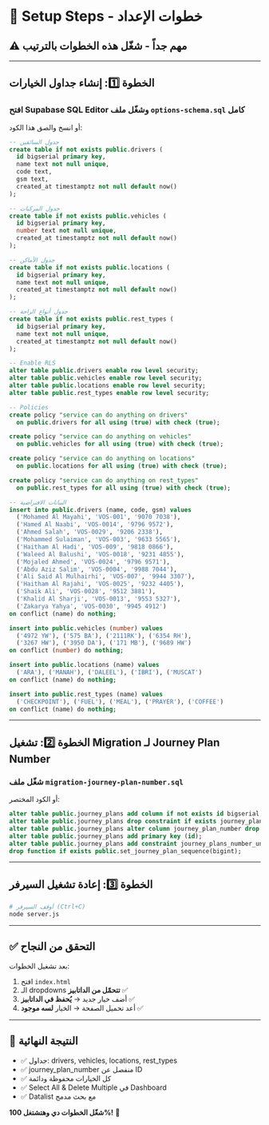 # 🚀 Setup Steps - خطوات الإعداد

## ⚠️ مهم جداً - شغّل هذه الخطوات بالترتيب

---

## الخطوة 1️⃣: إنشاء جداول الخيارات

### افتح Supabase SQL Editor وشغّل ملف `options-schema.sql` كامل

أو انسخ والصق هذا الكود:

```sql
-- جدول السائقين
create table if not exists public.drivers (
  id bigserial primary key,
  name text not null unique,
  code text,
  gsm text,
  created_at timestamptz not null default now()
);

-- جدول المركبات
create table if not exists public.vehicles (
  id bigserial primary key,
  number text not null unique,
  created_at timestamptz not null default now()
);

-- جدول الأماكن
create table if not exists public.locations (
  id bigserial primary key,
  name text not null unique,
  created_at timestamptz not null default now()
);

-- جدول أنواع الراحة
create table if not exists public.rest_types (
  id bigserial primary key,
  name text not null unique,
  created_at timestamptz not null default now()
);

-- Enable RLS
alter table public.drivers enable row level security;
alter table public.vehicles enable row level security;
alter table public.locations enable row level security;
alter table public.rest_types enable row level security;

-- Policies
create policy "service can do anything on drivers"
  on public.drivers for all using (true) with check (true);

create policy "service can do anything on vehicles"
  on public.vehicles for all using (true) with check (true);

create policy "service can do anything on locations"
  on public.locations for all using (true) with check (true);

create policy "service can do anything on rest_types"
  on public.rest_types for all using (true) with check (true);

-- البيانات الافتراضية
insert into public.drivers (name, code, gsm) values
  ('Mohamed Al Mayahi', 'VOS-001', '9070 7038'),
  ('Hamed Al Naabi', 'VOS-0014', '9796 9572'),
  ('Ahmed Salah', 'VOS-0029', '9206 2338'),
  ('Mohammed Sulaiman', 'VOS-003', '9633 5565'),
  ('Haitham Al Hadi', 'VOS-009', '9818 0866'),
  ('Waleed Al Balushi', 'VOS-0018', '9231 4855'),
  ('Mojaled Ahmed', 'VOS-0024', '9796 9571'),
  ('Abdu Aziz Salim', 'VOS-0004', '9988 7044'),
  ('Ali Said Al Mulhairhi', 'VOS-007', '9944 3307'),
  ('Haitham Al Rajahi', 'VOS-0025', '9232 4405'),
  ('Shaik Ali', 'VOS-0028', '9512 3881'),
  ('Khalid Al Sharji', 'VOS-0013', '9553 5327'),
  ('Zakarya Yahya', 'VOS-0030', '9945 4912')
on conflict (name) do nothing;

insert into public.vehicles (number) values
  ('4972 YW'), ('575 BA'), ('2111RK'), ('6354 RH'),
  ('3267 HW'), ('3950 DA'), ('171 MB'), ('9689 HW')
on conflict (number) do nothing;

insert into public.locations (name) values
  ('ARA'), ('MANAH'), ('DALEEL'), ('IBRI'), ('MUSCAT')
on conflict (name) do nothing;

insert into public.rest_types (name) values
  ('CHECKPOINT'), ('FUEL'), ('MEAL'), ('PRAYER'), ('COFFEE')
on conflict (name) do nothing;
```

---

## الخطوة 2️⃣: تشغيل Migration لـ Journey Plan Number

### شغّل ملف `migration-journey-plan-number.sql`

أو الكود المختصر:

```sql
alter table public.journey_plans add column if not exists id bigserial;
alter table public.journey_plans drop constraint if exists journey_plans_pkey cascade;
alter table public.journey_plans alter column journey_plan_number drop identity if exists;
alter table public.journey_plans add primary key (id);
alter table public.journey_plans add constraint journey_plans_number_unique unique (journey_plan_number);
drop function if exists public.set_journey_plan_sequence(bigint);
```

---

## الخطوة 3️⃣: إعادة تشغيل السيرفر

```bash
# أوقف السيرفر (Ctrl+C)
node server.js
```

---

## ✅ التحقق من النجاح

بعد تشغيل الخطوات:

1. افتح `index.html`
2. الـ dropdowns **تتحمّل من الداتابيز** ✅
3. أضف خيار جديد → **يُحفظ في الداتابيز** ✅
4. أعد تحميل الصفحة → الخيار **لسه موجود** ✅

---

## 🎯 النتيجة النهائية

- ✅ جداول: drivers, vehicles, locations, rest_types
- ✅ journey_plan_number منفصل عن ID
- ✅ كل الخيارات محفوظة ودائمة
- ✅ Select All & Delete Multiple في Dashboard
- ✅ Datalist مع بحث مدمج

**شغّل الخطوات دي وهتشتغل 100%!** 🚀

